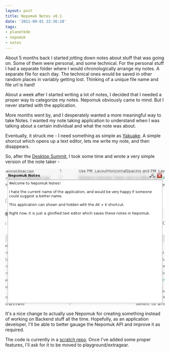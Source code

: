```yaml
---
layout: post
title: Nepomuk Notes v0.1
date: '2011-09-01 22:36:28'
tags:
- planetkde
- nepomuk
- notes
---
```


About 5 months back I started jotting down notes about stuff that was going on. Some of them were personal, and some technical. For the personal stuff I had a separate folder where I would chronologically arrange my notes. A separate file for each day. The technical ones would be saved in other random places in variably getting lost. Thinking of a unique file name and file url is hard!

About a week after I started writing a lot of notes, I decided that I needed a proper way to categorize my notes. Nepomuk obviously came to mind. But I never started with the application.

More months went by, and I desperately wanted a more meaningful way to take Notes. I wanted my note taking application to understand when I was talking about a certain individual and what the note was about.

Eventually, it struck me - I need something as simple as [Yakuake](http://yakuake.kde.org/). A simple shorcut which opens up a text editor, lets me write my note, and then disappears.

So, after the [Desktop Summit](https://desktopsummit.org/), I took some time and wrote a very simple version of the note taker -

![Nepomuk Notes v0.1](/blog/images/2011/09/02/nnotesv0.1.png)

It's a nice change to actually use Nepomuk for creating something instead of working on Backend stuff all the time. Hopefully, as an application developer, I'll be able to better gauage the Nepomuk API and improve it as required.

The code is currently in a [scratch repo](http://quickgit.kde.org/?p=scratch%2Fvhanda%2Fnnotes.git&a=summary). Once I've added some proper features, I'll ask for it to be moved to playground/extragear.

